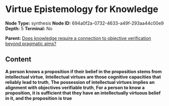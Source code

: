 # Virtue Epistemology for Knowledge

**Node Type:** synthesis
**Node ID:** 694a0f2a-0732-4633-a49f-293aa44c00e9
**Depth:** 5
**Terminal:** No

**Parent:** [Does knowledge require a connection to objective verification beyond pragmatic aims?](does-knowledge-require-a-connection-to-objective-verification-beyond-pragmatic-aims-antithesis-0ac22944-ab16-49ed-888e-df1eb68d5744.md)

## Content

**A person knows a proposition if their belief in the proposition stems from intellectual virtue**, **Intellectual virtues are those cognitive capacities that reliably lead to truth**, **The possession of intellectual virtues implies an alignment with objectives verifiable truth**, **For a person to know a proposition, it is sufficient that they have an intellectually virtuous belief in it, and the proposition is true**
